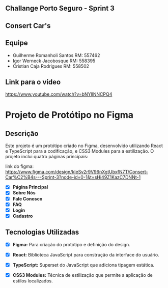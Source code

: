 ## Challange Porto Seguro - Sprint 3

## Consert Car's

## Equipe

- Guilherme Romanholi Santos RM: 557462
- Igor Werneck Jacobosque RM: 558395
- Cristian Caja Rodrigues RM: 558502

## Link para o vídeo

https://www.youtube.com/watch?v=bNYllNNCPQ4

# Projeto de Protótipo no Figma

## Descrição

Este projeto é um protótipo criado no Figma, desenvolvido utilizando React e TypeScript para a codificação, e CSS3 Modules para a estilização. O projeto inclui quatro páginas principais:

link do figma: https://www.figma.com/design/kIeSv2r9V96nXgtUbxfN7T/Consert-Car%C2%B4s---Sprint-3?node-id=0-1&t=sHi49Z1KazC7DNNt-1

- [x]  **Página Principal**
- [x] **Sobre Nós**
- [x]  **Fale Conosco**
- [x] **FAQ**
- [x] **Login**
- [x] **Cadastro**

## Tecnologias Utilizadas

- [x] **Figma:** Para criação do protótipo e definição do design.
- [x] **React:** Biblioteca JavaScript para construção da interface do usuário.
- [x] **TypeScript:** Superset do JavaScript que adiciona tipagem estática.
- [x] **CSS3 Modules:** Técnica de estilização que permite a aplicação de estilos localizados.



